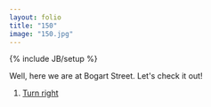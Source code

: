 ```yaml
---
layout: folio
title: "150"
image: "150.jpg"
---
```

{% include JB/setup %}

<div class="copy">
	<p>Well, here we are at Bogart Street. Let's check it out!</p>
</div>

<div class="choice">
	<ol>
		<li><a href="186.html">
			Turn right
		</a></li>
	</ol>
</div>